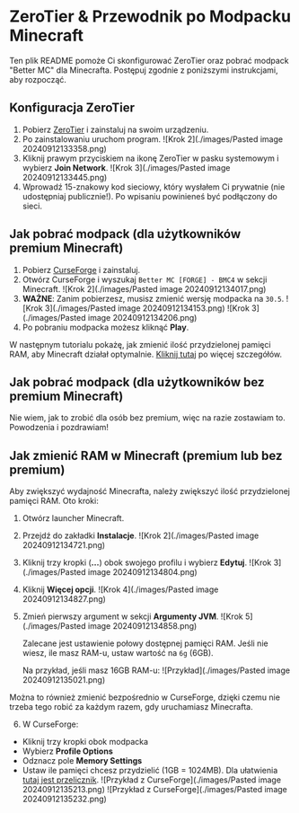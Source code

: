 # ZeroTier & Przewodnik po Modpacku Minecraft

Ten plik README pomoże Ci skonfigurować ZeroTier oraz pobrać modpack "Better MC" dla Minecrafta. Postępuj zgodnie z poniższymi instrukcjami, aby rozpocząć.

## Konfiguracja ZeroTier

1. Pobierz [ZeroTier](https://www.zerotier.com/download/) i zainstaluj na swoim urządzeniu.
2. Po zainstalowaniu uruchom program.
   ![Krok 2](./images/Pasted image 20240912133358.png)
3. Kliknij prawym przyciskiem na ikonę ZeroTier w pasku systemowym i wybierz **Join Network**.
   ![Krok 3](./images/Pasted image 20240912133445.png)
4. Wprowadź 15-znakowy kod sieciowy, który wysłałem Ci prywatnie (nie udostępniaj publicznie!). Po wpisaniu powinieneś być podłączony do sieci.

## Jak pobrać modpack (dla użytkowników premium Minecraft)

1. Pobierz [CurseForge](https://www.curseforge.com/download/app) i zainstaluj.
2. Otwórz CurseForge i wyszukaj `Better MC [FORGE] - BMC4` w sekcji Minecraft.
   ![Krok 2](./images/Pasted image 20240912134017.png)
3. **WAŻNE**: Zanim pobierzesz, musisz zmienić wersję modpacka na `30.5`.
   ![Krok 3](./images/Pasted image 20240912134153.png)
   ![Krok 3](./images/Pasted image 20240912134206.png)
4. Po pobraniu modpacka możesz kliknąć **Play**.

W następnym tutorialu pokażę, jak zmienić ilość przydzielonej pamięci RAM, aby Minecraft działał optymalnie. [Kliknij tutaj](#jak-zmienic-ram-w-minecraft) po więcej szczegółów.

## Jak pobrać modpack (dla użytkowników bez premium Minecraft)

Nie wiem, jak to zrobić dla osób bez premium, więc na razie zostawiam to. Powodzenia i pozdrawiam!

## Jak zmienić RAM w Minecraft (premium lub bez premium)

Aby zwiększyć wydajność Minecrafta, należy zwiększyć ilość przydzielonej pamięci RAM. Oto kroki:

1. Otwórz launcher Minecraft.
2. Przejdź do zakładki **Instalacje**.
   ![Krok 2](./images/Pasted image 20240912134721.png)
3. Kliknij trzy kropki (**...**) obok swojego profilu i wybierz **Edytuj**.
   ![Krok 3](./images/Pasted image 20240912134804.png)
4. Kliknij **Więcej opcji**.
   ![Krok 4](./images/Pasted image 20240912134827.png)
5. Zmień pierwszy argument w sekcji **Argumenty JVM**.
   ![Krok 5](./images/Pasted image 20240912134858.png)

   Zalecane jest ustawienie połowy dostępnej pamięci RAM. Jeśli nie wiesz, ile masz RAM-u, ustaw wartość na `6g` (6GB).

   Na przykład, jeśli masz 16GB RAM-u:
![Przykład](./images/Pasted image 20240912135021.png)

Można to również zmienić bezpośrednio w CurseForge, dzięki czemu nie trzeba tego robić za każdym razem, gdy uruchamiasz Minecrafta.

6. W CurseForge:
- Kliknij trzy kropki obok modpacka
- Wybierz **Profile Options**
- Odznacz pole **Memory Settings**
- Ustaw ile pamięci chcesz przydzielić (1GB = 1024MB). Dla ułatwienia [tutaj jest przelicznik](https://www.gbmb.org/gb-to-mb).
![Przykład z CurseForge](./images/Pasted image 20240912135213.png)
![Przykład z CurseForge](./images/Pasted image 20240912135232.png)
